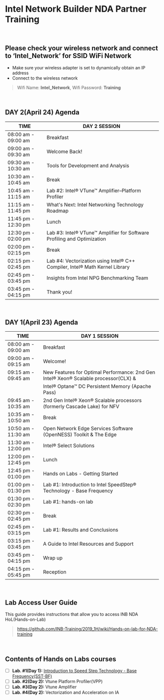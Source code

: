 # Intel Network Builder NDA Partner Training

&nbsp;

## Please check your wireless network and connect to  ‘Intel_Network’  for SSID WiFi Network
* Make sure your wireless adapter is set to dynamically obtain an IP address 
* Connect to the wireless network
> Wifi Name: **Intel_Network**, Wifi Password: **Training**

&nbsp;
     
## DAY 2(April 24) Agenda  

| TIME                | DAY 2 SESSION |
|---------------------|---------------|
| 08:00 am - 09:00 am | Breakfast     |
| 09:00 am - 09:30 am | Welcome Back! |
| 09:30 am - 10:30 am | Tools for Development and Analysis |
| 10:30 am - 10:45 am | Break |
| 10:45 am - 11:15 am | Lab #2: Intel® VTune™ Amplifier–Platform Profiler |
| 11:15 am - 11:45 pm | What's Next: Intel Networking Technology Roadmap |
| 11:45 pm - 12:30 pm | Lunch |
| 12:30 pm - 02:00 pm | Lab #3: Intel® VTune™ Amplifier for Software Profiling and Optimization |
| 02:00 pm - 02:15 pm | Break |
| 02:15 pm - 02:45 pm | Lab #4: Vectorization using Intel® C++ Compiler, Intel® Math Kernel Library |
| 02:45 pm - 03:45 pm | Insights from Intel NPG Benchmarking Team |
| 03:45 pm - 04:15 pm | Thank you! |

&nbsp; 
     
## DAY 1(April 23) Agenda  

| TIME                | DAY 1 SESSION |
|---------------------|---------------|
| 08:00 am - 09:00 am | Breakfast     |
| 09:00 am - 09:15 am | Welcome!      |
| 09:15 am - 09:45 am | New Features for Optimal Performance: 2nd Gen Intel® Xeon® Scalable processor(CLX) & |
|                     | Intel® Optane™ DC Persistent Memory (Apache Pass) |
| 09:45 am - 10:35 am | 2nd Gen Intel® Xeon® Scalable processors (formerly Cascade Lake) for NFV |
| 10:35 am - 10:50 am | Break |
| 10:50 am - 11:30 am | Open Network Edge Services Software (OpenNESS) Toolkit & The Edge |
| 11:30 am - 12:00 pm | Intel® Select Solutions |
| 12:00 pm - 12:45 pm | Lunch |
| 12:45 pm - 01:00 pm | Hands on Labs - Getting Started |
| 01:00 pm - 01:30 pm | Lab #1: Introduction to Intel SpeedStep® Technology - Base Frequency |
| 01:30 pm - 02:30 pm | Lab #1: hands-on lab |
| 02:30 pm - 02:45 pm | Break |
| 02:45 pm - 03:15 pm | Lab #1: Results and Conclusions |
| 03:15 pm - 03:45 pm | A Guide to Intel Resources and Support |
| 03:45 pm - 04:15 pm | Wrap up |
| 04:15 pm - 05:45 pm | Reception |    

&nbsp;

## Lab Access User Guide 
This guide provides instructions that allow you to access INB NDA HoL(Hands-on-Lab)
> https://github.com/INB-Training/2019_1H/wiki/Hands-on-lab-for-NDA-training

&nbsp;

## Contents of Hands on Labs courses

- [ ] **Lab. #1(Day 1):** [Introduction to Speed Step Technology - Base Frequency(SST-BF)] 
- [ ] **Lab. #2(Day 2):** Vtune Platform Profiler(VPP)
- [ ] **Lab. #3(Day 2):** Vtune Amplifier
- [ ] **Lab. #4(Day 2):** Vectorization and Acceleration on IA

 [Introduction to Speed Step Technology - Base Frequency(SST-BF)]: https://github.com/brianeiler/ovs-dpdk/tree/master/lab-docs
